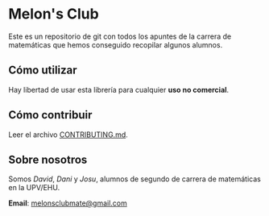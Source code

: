 # Melon's Club
Este es un repositorio de git con todos los apuntes de la carrera de matemáticas que hemos conseguido recopilar algunos alumnos.

## Cómo utilizar
Hay libertad de usar esta librería para cualquier __uso no comercial__.

## Cómo contribuir
Leer el archivo [CONTRIBUTING.md](https://github.com/CauchyNewton/carrera-mate-2/blob/master/CONTRIBUTING.md).

## Sobre nosotros
Somos _David_, _Dani_ y _Josu_, alumnos de segundo de carrera de matemáticas en la UPV/EHU.

__Email__: melonsclubmate@gmail.com
